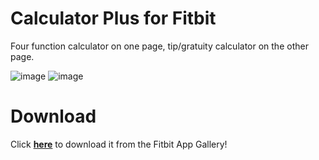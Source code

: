 # Calculator Plus for Fitbit
Four function calculator on one page, tip/gratuity calculator on the other page.

![image](https://user-images.githubusercontent.com/3473945/61774825-b6e2f300-adc5-11e9-8d7f-f2f5ff86fd5e.png)
![image](https://user-images.githubusercontent.com/3473945/61774835-be0a0100-adc5-11e9-986f-223a21cb004e.png)

# Download
Click [__here__](https://gallery.fitbit.com/details/442eb38d-d42a-456d-b36e-7f652d134d48) to download it from the Fitbit App Gallery!
